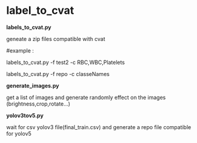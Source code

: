 # label_to_cvat

**labels_to_cvat.py**

geneate a zip files compatible with cvat

#example :

labels_to_cvat.py -f test2 -c RBC,WBC,Platelets 


labels_to_cvat.py -f repo -c classeNames

**generate_images.py**

get a list of images and generate randomly effect on the images (brightness,crop,rotate...)

**yolov3tov5.py**

wait for csv yolov3 file(final_train.csv) and generate a repo file compatible for yolov5






 
 
